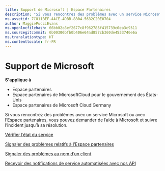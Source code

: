 ```yaml
---
title: Support de Microsoft | Espace Partenaires
description: "Si vous rencontrez des problèmes avec un service Microsoft ou avec l’Espace partenaires, vous pouvez demander de l&quot;aide à Microsoft et suivre l&quot;incident jusqu&quot;à sa résolution."
ms.assetid: 7C811BEF-AACE-4DBB-8804-5682C20E0704
author: MaggiePucciEvans
ms.openlocfilehash: 66bb02c8ef2677c8f962785f415739c0ea3c9311
ms.sourcegitcommit: 0b00306bfb0b406e64ad857cb360de4533740e6a
ms.translationtype: HT
ms.contentlocale: fr-FR
---
```

# <a name="support-from-microsoft"></a>Support de Microsoft

**S'applique à**

-  Espace partenaires
-  Espace partenaires de MicrosoftCloud pour le gouvernement des États-Unis
-  Espace partenaires de Microsoft Cloud Germany

Si vous rencontrez des problèmes avec un service Microsoft ou avec l’Espace partenaires, vous pouvez demander de l’aide à Microsoft et suivre l’incident jusqu’à sa résolution.

[Vérifier l’état du service](check-service-health.md)

[Signaler des problèmes relatifs à l’Espace partenaires](report-problems-with-partner-center.md)

[Signaler des problèmes au nom d’un client ](report-problems-on-behalf-of-a-customer.md)

[Recevoir des notifications de service automatisées avec nos&nbsp;API](get-automated-service-notifications-with-our-apis.md)

 

 




